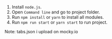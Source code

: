 1. Install `node.js`.
2. Open `Command line` and go to project folder.
3. Run `npm install` or `yarn` to install all modules.
4. Run `npm run start` or `yarn start` to run project.

Note: tabs.json i upload on mocky.io